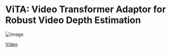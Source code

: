 # ViTA: Video Transformer Adaptor for Robust Video Depth Estimation

![image](https://github.com/KexianHust/ViTA/main/st-slice-sota.png)

[Video](https://youtu.be/3NgVnLWGQTU)
